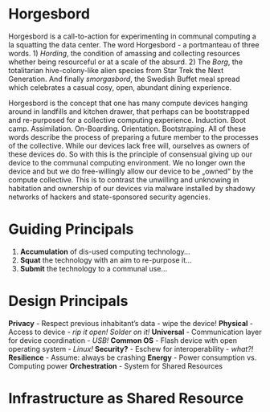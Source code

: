 # Horgesbord
Horgesbord is a call-to-action for experimenting in communal computing a la squatting the data center. The word Horgesbord - a portmanteau of three words. 1) *Hording*, the condition of amassing and collecting resources whether being resourceful or at a scale of the absurd. 2) The *Borg*, the totalitarian hive-colony-like alien species from Star Trek the Next Generation. And finally *smorgasbord*, the Swedish Buffet meal spread which celebrates a casual cosy, open, abundant dining experience.

Horgesbord is the concept that one has many compute devices hanging around in landfills and kitchen drawer, that perhaps can be bootstrapped and re-purposed for a collective computing experience. Induction. Boot camp. Assimilation. On-Boarding. Orientation. Bootstraping. All of these words describe the process of preparing a future member to the processes of the collective. While our devices lack free will, ourselves as owners of these devices do. So with this is the principle of consensual giving up our device to the communal computing environment. We no longer own the device and but we do free-willingly allow our device to be „owned“ by the compute collective. This is to contrast the unwilling and unknowing in habitation and ownership of our devices via malware installed by shadowy networks of hackers and state-sponsored security agencies.

# Guiding Principals

1. **Accumulation** of dis-used computing technology…
2. **Squat** the technology with an aim to re-purpose it…
3. **Submit** the technology to a communal use…

# Design Principals

**Privacy** - Respect previous inhabitant’s data - wipe the device!
**Physical** - Access to device - *rip it open! Solder on it!*
**Universal** - Communication layer for device coordination - *USB!*
**Common OS** - Flash device with open operating system - *Linux!*
**Security?** - Eschew for interoperability - *what?!*
**Resilience** - Assume: always be crashing
**Energy** - Power consumption vs. Computing power
**Orchestration** - System for Shared Resources

# Infrastructure as Shared Resource
